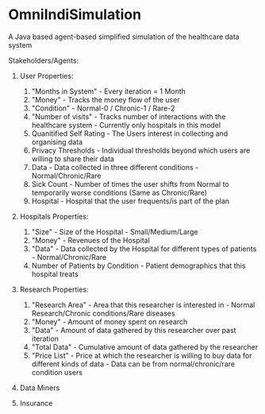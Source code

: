 # OmniIndiSimulation
A Java based agent-based simplified simulation of the healthcare data system

Stakeholders/Agents:
1. User
    Properties:
    1. "Months in System" - Every iteration = 1 Month
    2. "Money" - Tracks the money flow of the user
    3. "Condition" - Normal-0 / Chronic-1 / Rare-2
    4. "Number of visits" - Tracks number of interactions with the healthcare system - Currently only hospitals in this model
    5. Quanitified Self Rating - The Users interest in collecting and organising data
    6. Privacy Thresholds - Individual thresholds beyond which users are willing to share their data
    7. Data - Data collected in three different conditions - Normal/Chronic/Rare
    8. Sick Count - Number of times the user shifts from Normal to temporarily worse conditions (Same as Chronic/Rare)
    9. Hospital - Hospital that the user frequents/is part of the plan

2. Hospitals
    Properties:
    1. "Size" - Size of the Hospital - Small/Medium/Large
    2. "Money" - Revenues of the Hospital
    3. "Data" - Data collected by the Hospital for different types of patients - Normal/Chronic/Rare
    4. Number of Patients by Condition - Patient demographics that this hospital treats

3. Research
    Properties:
    1. "Research Area" - Area that this researcher is interested in - Normal Research/Chronic conditions/Rare diseases
    2. "Money" - Amount of money spent on research
    3. "Data" - Amount of data gathered by this researcher over past iteration
    4. "Total Data" - Cumulative amount of data gathered by the researcher
    5. "Price List" - Price at which the researcher is willing to buy data for different kinds of data - Data can be from normal/chronic/rare condition users


4. Data Miners

5. Insurance

